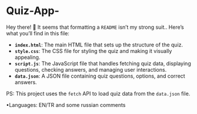 # Quiz-App-

Hey there! 👋 It seems that formatting a `README` isn’t my strong suit.. 
Here’s what you’ll find in this file:


- **`index.html`**: The main HTML file that sets up the structure of the quiz.
- **`style.css`**: The CSS file for styling the quiz and making it visually appealing.
- **`script.js`**: The JavaScript file that handles fetching quiz data, displaying questions, checking answers, and managing user interactions.
- **`data.json`**: A JSON file containing quiz questions, options, and correct answers.

PS: This project uses the `fetch` API to load quiz data from the `data.json` file.

•Languages: EN/TR and some russian comments
